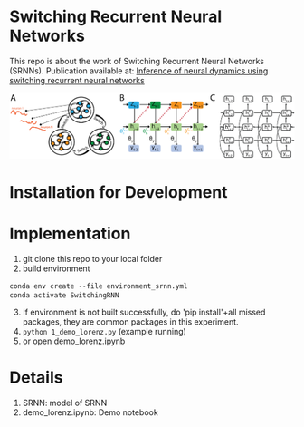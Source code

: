 # Switching Recurrent Neural Networks

This repo is about the work of Switching Recurrent Neural Networks (SRNNs). Publication available at: [Inference of neural dynamics using switching recurrent neural networks](https://openreview.net/pdf/a72b19b658dbec5e7192f749e9871e5279caf5ab.pdf)

![Switching Recurrent Neural Networks](data/srnn.png)

# Installation for Development

# Implementation
1. git clone this repo to your local folder
2. build environment
```
conda env create --file environment_srnn.yml
conda activate SwitchingRNN
```
3. If environment is not built successfully, do 'pip install'+all missed packages, they are common packages in this experiment. 
4. ```python 1_demo_lorenz.py``` (example running) 
5. or open demo_lorenz.ipynb

# Details
1. SRNN: model of SRNN
2. demo_lorenz.ipynb: Demo notebook
